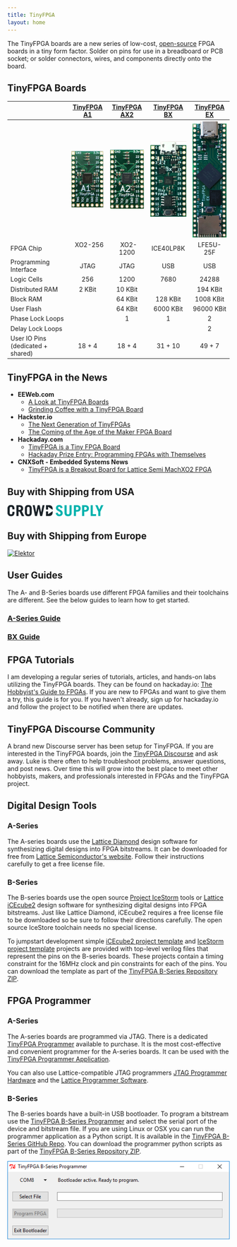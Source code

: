 ```yaml
---
title: TinyFPGA
layout: home
---
```


The TinyFPGA boards are a new series of low-cost, [open-source](https://github.com/tinyfpga) FPGA boards in a tiny form factor.  Solder on pins for use in a breadboard or PCB socket; or solder connectors, wires, and components directly onto the board.

## TinyFPGA Boards

|                                   | [TinyFPGA A1](https://www.crowdsupply.com/tinyfpga/tinyfpga-bx) | [TinyFPGA AX2](https://www.crowdsupply.com/tinyfpga/tinyfpga-bx) | [TinyFPGA BX](https://www.crowdsupply.com/tinyfpga/tinyfpga-bx) | [TinyFPGA EX](https://www.crowdsupply.com/tinyfpga/tinyfpga-ex) |
|-----------------------------------|:-----------:|:-----------:|:-----------:|:-----------:|
|                                   |[![](images/a1-thumb.jpg)](https://store.tinyfpga.com/products/tinyfpga-a1)|[![](images/a2-thumb.jpg)](https://store.tinyfpga.com/products/tinyfpga-a2)|[![](images/tinyfpga-bx.png)](https://www.crowdsupply.com/tinyfpga/tinyfpga-bx)|![](images/tinyfpga-ex.png)|
| FPGA Chip                         |   XO2-256   |   XO2-1200  |  ICE40LP8K  | LFE5U-25F  |
| Programming Interface             |     JTAG    |     JTAG    |     USB     |    USB     |
| Logic Cells                       |     256     |     1200    |     7680    |   24288    |
| Distributed RAM                   |    2 KBit   |   10 KBit   |             |   194 KBit |
| Block RAM                         |             |   64 KBit   |   128 KBit  |  1008 KBit |
| User Flash                        |             |   64 KBit   |  6000 KBit  | 96000 KBit |
| Phase Lock Loops                  |             |      1      |      1      |     2      |
| Delay Lock Loops                  |             |             |             |     2      |
| User IO Pins (dedicated + shared) |    18 + 4   |    18 + 4   |   31 + 10   |   49 + 7   |

## TinyFPGA in the News

* **EEWeb.com**
  * [A Look at TinyFPGA Boards](https://www.eeweb.com/profile/duane-benson-2/articles/a-look-at-tinyfpga-boards)
  * [Grinding Coffee with a TinyFPGA Board](https://www.eeweb.com/profile/duane-benson-2/articles/grinding-coffee-with-a-tinyfpga-board)
* **Hackster.io**
  * [The Next Generation of TinyFPGAs](https://blog.hackster.io/the-next-generation-of-tinyfpgas-722742afe783)
  * [The Coming of the Age of the Maker FPGA Board](https://blog.hackster.io/the-coming-of-the-age-of-the-maker-fpga-board-52a29572549e)
* **Hackaday.com**
  * [TinyFPGA is a Tiny FPGA Board](https://hackaday.com/2017/07/31/tinyfpga-is-a-tiny-fpga-board/)
  * [Hackaday Prize Entry: Programming FPGAs with Themselves](https://hackaday.com/2017/10/23/hackaday-prize-entry-programming-fpgas-with-themselves/)
* **CNXSoft - Embedded Systems News**
  * [TinyFPGA is a Breakout Board for Lattice Semi MachXO2 FPGA](https://www.cnx-software.com/2017/07/24/tinyfpga-is-a-breakout-board-for-lattice-semi-machxo2-fpga/)

## Buy with Shipping from USA
<a href="https://www.crowdsupply.com/tinyfpga"><img src="images/crowd-supply-logo-dark.png" alt="Crowd Supply" /></a>

## Buy with Shipping from Europe

<a href="https://www.elektor.com/search?q=tinyfpga"><img src="https://www.elektor.com/static/version1571406446/frontend/Elektor/default/en_US/images/elektor.svg" width="218px" alt="Elektor" /></a>

## User Guides

The A- and B-Series boards use different FPGA families and their toolchains are different.  See the below guides to learn how to get started.

### [A-Series Guide](a-series-guide.html)

### [BX Guide](bx/guide.html)

## FPGA Tutorials

I am developing a regular series of tutorials, articles, and hands-on labs utilizing the TinyFPGA boards.  They can be found on hackaday.io: [The Hobbyist's Guide to FPGAs](https://hackaday.io/project/27550-the-hobbyists-guide-to-fpgas).  If you are new to FPGAs and want to give them a try, this guide is for you.  If you haven't already, sign up for hackaday.io and follow the project to be notified when there are updates.

## TinyFPGA Discourse Community

A brand new Discourse server has been setup for TinyFPGA.  If you are interested in the TinyFPGA boards, join the [TinyFPGA Discourse](https://discourse.tinyfpga.com/) and ask away.  Luke is there often to help troubleshoot problems, answer questions, and post news.  Over time this will grow into the best place to meet other hobbyists, makers, and professionals interested in FPGAs and the TinyFPGA project.

## Digital Design Tools

### A-Series

The A-series boards use the [Lattice Diamond](https://www.latticesemi.com/latticediamond) design software for synthesizing digital designs into FPGA bitstreams.  It can be downloaded for free from [Lattice Semiconductor's website](https://www.latticesemi.com/latticediamond).  Follow their instructions carefully to get a free license file.

### B-Series

The B-series boards use the open source [Project IceStorm](https://www.clifford.at/icestorm/) tools or [Lattice iCEcube2](https://www.latticesemi.com/iCEcube2) design software for synthesizing digital designs into FPGA bitstreams.  Just like Lattice Diamond, iCEcube2 requires a free license file to be downloaded so be sure to follow their directions carefully.  The open source IceStore toolchain needs no special license.

To jumpstart development simple [iCEcube2 project template](https://github.com/tinyfpga/TinyFPGA-B-Series/tree/master/icecube2_template) and [IceStorm project template](https://github.com/tinyfpga/TinyFPGA-B-Series/tree/master/icestorm_template) projects are provided with top-level verilog files that represent the pins on the B-series boards.  These projects contain a timing constraint for the 16MHz clock and pin constraints for each of the pins.  You can download the template as part of the [TinyFPGA B-Series Repository ZIP](https://github.com/tinyfpga/TinyFPGA-B-series/archive/master.zip).

## FPGA Programmer

### A-Series

The A-series boards are programmed via JTAG.  There is a dedicated [TinyFPGA Programmer](https://www.crowdsupply.com/tinyfpga/tinyfpga-bx) available to purchase.  It is the most cost-effective and convenient programmer for the A-series boards.  It can be used with the [TinyFPGA Programmer Application](https://github.com/tinyfpga/TinyFPGA-Programmer-Application/releases).

You can also use Lattice-compatible JTAG programmers [JTAG Programmer Hardware](https://www.ebay.com/sch/i.html?_productid=533163279) and the [Lattice Programmer Software](https://www.latticesemi.com/programmer).

### B-Series

The B-series boards have a built-in USB bootloader.  To program a bitstream use the [TinyFPGA B-Series Programmer](https://github.com/tinyfpga/TinyFPGA-Programmer-Application/releases/) and select the serial port of the device and bitstream file.  If you are using Linux or OSX you can run the programmer application as a Python script.  It is available in the [TinyFPGA B-Series GitHub Repo](https://github.com/tinyfpga/TinyFPGA-B-Series/tree/master/programmer). You can download the programmer python scripts as part of the [TinyFPGA B-Series Repository ZIP](https://github.com/tinyfpga/TinyFPGA-B-Series/archive/master.zip).

![](images/b-programmer.png)
